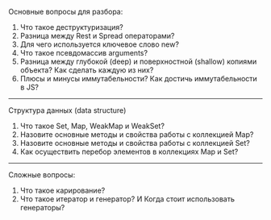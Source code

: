 Основные вопросы для разбора:

1. Что такое деструктуризация?
2. Разница между Rest и Spread операторами?
3. Для чего используется ключевое слово new?
4. Что такое псевдомассив arguments?
5. Разница между глубокой (deep) и поверхностной (shallow) копиями объекта? Как сделать каждую из них?
6. Плюсы и минусы иммутабельности? Как достичь иммутабельности в JS?


---

Структура данных (data structure)

1. Что такое Set, Map, WeakMap и WeakSet?
2. Назовите основные методы и свойства работы с коллекцией Map?
3. Назовите основные методы и свойства работы с коллекцией Set?
4. Как осуществить перебор элементов в коллекциях Map и Set?

---

Сложные вопросы: 

1. Что такое карирование?
2. Что такое итератор и генератор? И Когда стоит использовать генераторы?   



